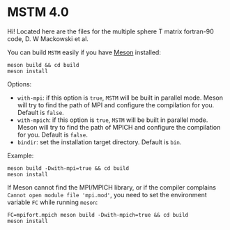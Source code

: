 # MSTM 4.0

Hi!  Located here are the files for the multiple sphere T matrix fortran-90 code, D. W Mackowski et al.

You can build `MSTM` easily if you have [Meson](https://mesonbuild.com/index.html) installed:

```shell
meson build && cd build
meson install
```

Options:

- `with-mpi`: if this option is `true`, `MSTM` will be built in parallel mode. Meson will try to find the path of MPI
  and configure the compilation for you. Default is `false`.
- `with-mpich`: if this option is `true`, `MSTM` will be built in parallel mode. Meson will try to find the path of
  MPICH and configure the compilation for you. Default is `false`.
- `bindir`: set the installation target directory. Default is `bin`.

Example:

```shell
meson build -Dwith-mpi=true && cd build
meson install
```

If Meson cannot find the MPI/MPICH library, or if the compiler complains `Cannot open module file 'mpi.mod'`, you need
to set the environment variable `FC` while running `meson`:

```shell
FC=mpifort.mpich meson build -Dwith-mpich=true && cd build
meson install
```
